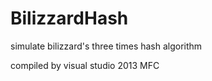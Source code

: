 # BilizzardHash
simulate bilizzard's three times hash algorithm

compiled by visual studio 2013 MFC
